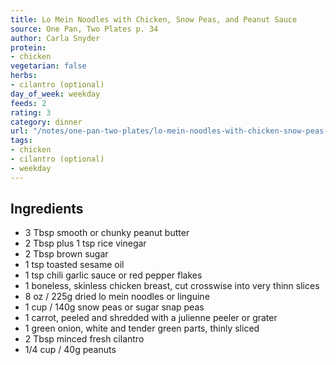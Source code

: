 ```yaml
---
title: Lo Mein Noodles with Chicken, Snow Peas, and Peanut Sauce
source: One Pan, Two Plates p. 34
author: Carla Snyder
protein:
- chicken
vegetarian: false
herbs:
- cilantro (optional)
day_of_week: weekday
feeds: 2
rating: 3
category: dinner
url: "/notes/one-pan-two-plates/lo-mein-noodles-with-chicken-snow-peas-and-peanut-sauce.html"
tags:
- chicken
- cilantro (optional)
- weekday
---
```


## Ingredients

- 3 Tbsp smooth or chunky peanut butter
- 2 Tbsp plus 1 tsp rice vinegar
- 2 Tbsp brown sugar
- 1 tsp toasted sesame oil
- 1 tsp chili garlic sauce or red pepper flakes
- 1 boneless, skinless chicken breast, cut crosswise into very thinn slices
- 8 oz / 225g dried lo mein noodles or linguine
- 1 cup / 140g snow peas or sugar snap peas
- 1 carrot, peeled and shredded with a julienne peeler or grater
- 1 green onion, white and tender green parts, thinly sliced
- 2 Tbsp minced fresh cilantro
- 1/4 cup / 40g peanuts
